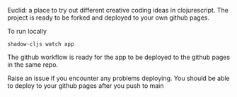 Euclid: a place to try out different creative coding ideas in clojurescript.
The project is ready to be forked and deployed to your own github pages.

To run locally

```shadow-cljs watch app```


The github workflow is ready for the app to be deployed to the github pages in the same repo.

Raise an issue if you encounter any problems deploying. You should be able to deploy to your github pages after you push to main
